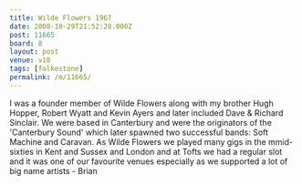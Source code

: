 ```yaml
---
title: Wilde Flowers 1967
date: 2008-10-29T21:52:28.000Z
post: 11665
board: 8
layout: post
venue: v18
tags: [folkestone]
permalink: /m/11665/
---
```

I was a founder member of Wilde Flowers along with my brother Hugh Hopper, Robert Wyatt and Kevin Ayers and later included Dave & Richard Sinclair.  We were based in Canterbury and were the originators of the 'Canterbury Sound' which later spawned two successful bands: Soft Machine and Caravan.  As Wilde Flowers we played many gigs in the mmid-sixties in Kent and Sussex and London and at Tofts we had a regular slot and it was one of our favourite venues especially as we supported a lot of big name artists - Brian
